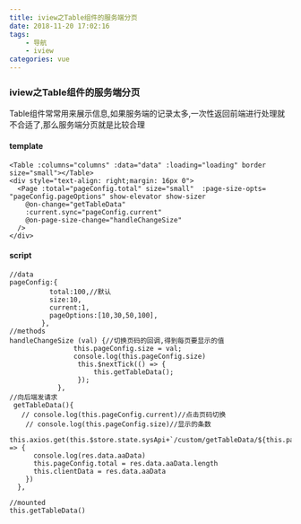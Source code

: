 ```yaml
---
title: iview之Table组件的服务端分页
date: 2018-11-20 17:02:16
tags:
	- 导航
    - iview
categories: vue
---
```



### iview之Table组件的服务端分页

Table组件常常用来展示信息,如果服务端的记录太多,一次性返回前端进行处理就不合适了,那么服务端分页就是比较合理

####  template

	<Table :columns="columns" :data="data" :loading="loading" border size="small"></Table>
    <div style="text-align: right;margin: 16px 0">
      <Page :total="pageConfig.total" size="small"  :page-size-opts= "pageConfig.pageOptions" show-elevator show-sizer 
        @on-change="getTableData"
        :current.sync="pageConfig.current"
        @on-page-size-change="handleChangeSize"
      />
    </div>

#### script
	
	//data
	pageConfig:{
	          total:100,//默认
	          size:10,
	          current:1,
	          pageOptions:[10,30,50,100],
	        },
	//methods
	handleChangeSize (val) {//切换页码的回调,得到每页要显示的值
	                this.pageConfig.size = val;
	                console.log(this.pageConfig.size)
	                 this.$nextTick(() => {
	                     this.getTableData();
	                 });
	            },
	//向后端发请求
	 getTableData(){
       // console.log(this.pageConfig.current)//点击页码切换
        // console.log(this.pageConfig.size)//显示的条数
        this.axios.get(this.$store.state.sysApi+`/custom/getTableData/${this.pageConfig.current}/${this.pageConfig.size}`).then(res => {
          console.log(res.data.aaData)
          this.pageConfig.total = res.data.aaData.length
          this.clientData = res.data.aaData
        })
      },

	//mounted
	this.getTableData()